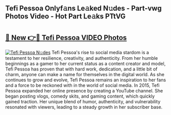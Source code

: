 ## Tefi Pessoa Onlyf𝚊ns Le𝚊ked N𝚞des - Part-vwg Photos Video - Hot Part Le𝚊ks PTtVG

# <h2><a href="http://ac18655.deff.icu/?id=Tefi+Pessoa">🔗 New 👉🔴 Tefi Pessoa VIDEO Photos</a></h2>

[![Tefi Pessoa N𝚞des](https://i.imgur.com/rIISA9y.gif)](http://ac18655.deff.icu/?id=Tefi+Pessoa)
Tefi Pessoa's rise to social media stardom is a testament to her resilience, creativity, and authenticity. From her humble beginnings as a gamer to her current status as a content creator and model, Tefi Pessoa has proven that with hard work, dedication, and a little bit of charm, anyone can make a name for themselves in the digital world. As she continues to grow and evolve, Tefi Pessoa remains an inspiration to her fans and a force to be reckoned with in the world of social media. In 2015, Tefi Pessoa expanded her online presence by creating a YouTube channel. She began posting vlogs, comedy skits, and gaming content, which quickly gained traction. Her unique blend of humor, authenticity, and vulnerability resonated with viewers, leading to a steady growth in her subscriber base.

